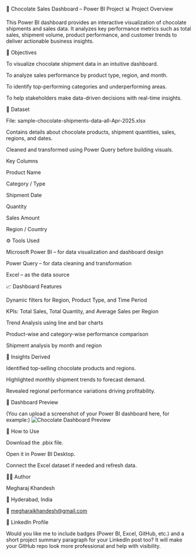 🍫 Chocolate Sales Dashboard – Power BI Project
📊 Project Overview

This Power BI dashboard provides an interactive visualization of chocolate shipments and sales data. It analyzes key performance metrics such as total sales, shipment volume, product performance, and customer trends to deliver actionable business insights.

🧩 Objectives

To visualize chocolate shipment data in an intuitive dashboard.

To analyze sales performance by product type, region, and month.

To identify top-performing categories and underperforming areas.

To help stakeholders make data-driven decisions with real-time insights.

📁 Dataset

File: sample-chocolate-shipments-data-all-Apr-2025.xlsx

Contains details about chocolate products, shipment quantities, sales, regions, and dates.

Cleaned and transformed using Power Query before building visuals.

Key Columns

Product Name

Category / Type

Shipment Date

Quantity

Sales Amount

Region / Country

⚙️ Tools Used

Microsoft Power BI – for data visualization and dashboard design

Power Query – for data cleaning and transformation

Excel – as the data source

📈 Dashboard Features

Dynamic filters for Region, Product Type, and Time Period

KPIs: Total Sales, Total Quantity, and Average Sales per Region

Trend Analysis using line and bar charts

Product-wise and category-wise performance comparison

Shipment analysis by month and region

🧠 Insights Derived

Identified top-selling chocolate products and regions.

Highlighted monthly shipment trends to forecast demand.

Revealed regional performance variations driving profitability.

📸 Dashboard Preview

(You can upload a screenshot of your Power BI dashboard here, for example:)
![Chocolate Dashboard Preview](images/chocolate_dashboard.png)

🚀 How to Use

Download the .pbix file.

Open it in Power BI Desktop.

Connect the Excel dataset if needed and refresh data.

🧑‍💻 Author

Megharaj Khandesh

📍 Hyderabad, India

📧 megharajkhandesh@gmail.com

🔗 LinkedIn Profile

Would you like me to include badges (Power BI, Excel, GitHub, etc.) and a short project summary paragraph for your LinkedIn post too? It will make your GitHub repo look more professional and help with visibility.
